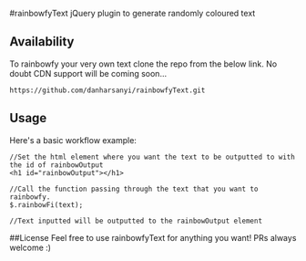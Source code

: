 #rainbowfyText
jQuery plugin to generate randomly coloured text

## Availability
To rainbowfy your very own text clone the repo from the below link. No doubt CDN support will be coming soon...
```
https://github.com/danharsanyi/rainbowfyText.git
```

## Usage
Here's a basic workflow example:
```
//Set the html element where you want the text to be outputted to with the id of rainbowOutput
<h1 id="rainbowOutput"></h1>

//Call the function passing through the text that you want to rainbowfy.
$.rainbowFi(text);

//Text inputted will be outputted to the rainbowOutput element

```

##License
Feel free to use rainbowfyText for anything you want! PRs always welcome :)
